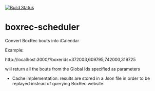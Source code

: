 <a href="https://travis-ci.org/joussy/boxrec-scheduler"><img src="https://travis-ci.org/joussy/boxrec-scheduler.svg?branch=master" alt="Build Status"/></a>

# boxrec-scheduler
Convert BoxRec bouts into iCalendar

Example:

http://localhost:3000/?boxerids=372003,609795,742000,319725

will return all the bouts from the Global Ids specified as parameters

* Cache implementation: results are stored in a Json file in order to be replayed instead of querying BoxRec website.
